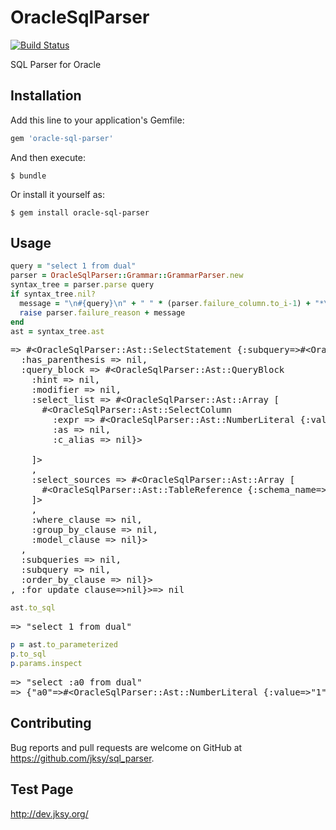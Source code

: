 # OracleSqlParser

[![Build Status](https://travis-ci.org/jksy/sql_parser.svg?branch=master)](https://travis-ci.org/jksy/sql_parser)

SQL Parser for Oracle

## Installation

Add this line to your application's Gemfile:

```ruby
gem 'oracle-sql-parser'
```

And then execute:

    $ bundle

Or install it yourself as:

    $ gem install oracle-sql-parser

## Usage

```ruby
query = "select 1 from dual"
parser = OracleSqlParser::Grammar::GrammarParser.new
syntax_tree = parser.parse query
if syntax_tree.nil?
  message = "\n#{query}\n" + " " * (parser.failure_column.to_i-1) + "*\n"
  raise parser.failure_reason + message
end
ast = syntax_tree.ast
```
<pre>
=&gt; #&lt;OracleSqlParser::Ast::SelectStatement {:subquery=&gt;#&lt;OracleSqlParser::Ast::Subquery
  :has_parenthesis =&gt; nil,
  :query_block =&gt; #&lt;OracleSqlParser::Ast::QueryBlock
    :hint =&gt; nil,
    :modifier =&gt; nil,
    :select_list =&gt; #&lt;OracleSqlParser::Ast::Array [
      #&lt;OracleSqlParser::Ast::SelectColumn
        :expr =&gt; #&lt;OracleSqlParser::Ast::NumberLiteral {:value=&gt;"1"}&gt;,
        :as =&gt; nil,
        :c_alias =&gt; nil}&gt;

    ]&gt;
    ,
    :select_sources =&gt; #&lt;OracleSqlParser::Ast::Array [
      #&lt;OracleSqlParser::Ast::TableReference {:schema_name=&gt;nil, :table_name=&gt;#&lt;OracleSqlParser::Ast::Identifier {:name=&gt;"dual"}&gt;, :dblink=&gt;nil, :subquery=&gt;nil, :table_alias=&gt;nil}&gt;
    ]&gt;
    ,
    :where_clause =&gt; nil,
    :group_by_clause =&gt; nil,
    :model_clause =&gt; nil}&gt;
  ,
  :subqueries =&gt; nil,
  :subquery =&gt; nil,
  :order_by_clause =&gt; nil}&gt;
, :for_update_clause=&gt;nil}&gt;=> nil
</pre>

```ruby
ast.to_sql
```

<pre>
=&gt; "select 1 from dual"
</pre>

```ruby
p = ast.to_parameterized
p.to_sql
p.params.inspect
```
<pre>
=&gt; "select :a0 from dual"
=&gt; {"a0"=&gt;#&lt;OracleSqlParser::Ast::NumberLiteral {:value=&gt;"1"}&gt;}
</pre>

## Contributing

Bug reports and pull requests are welcome on GitHub at https://github.com/jksy/sql_parser.

## Test Page

http://dev.jksy.org/
